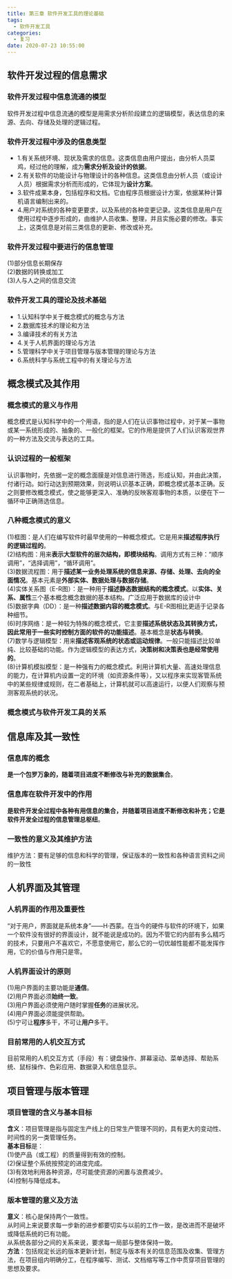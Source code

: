 ```yaml
---
title: 第三章 软件开发工具的理论基础
tags:
  - 软件开发工具
categories:
  - 复习
date: 2020-07-23 10:55:00
---
```

## 软件开发过程的信息需求
### 软件开发过程中信息流通的模型
软件开发过程中信息流通的模型是用需求分析阶段建立的逻辑模型，表达信息的来源、去向、存储及处理的逻辑过程。
### 软件开发过程中涉及的信息类型
- 1.有关系统环境、现状及需求的信息。这类信息由用户提出，由分析人员菜鸡，经过他的理解，成为**需求分析及设计的依据**。
- 2.有关软件的功能设计与物理设计的各种信息。这类信息由分析人员（或设计人员）根据需求分析而形成的，它体现为**设计方案**。
- 3.软件成果本身，包括程序和文档。它由程序员根据设计方案，依据某种计算机语言编制出来的。
- 4.用户对系统的各种变更要求，以及系统的各种变更记录。这类信息是用户在使用过程中逐步形成的，由维护人员收集、整理，并且实施必要的修改。事实上，这类信息是对前三类信息的更新、修改或补充。
### 软件开发过程中要进行的信息管理
(1)部分信息长期保存  
(2)数据的转换或加工  
(3)人与人之间的信息交流
### 软件开发工具的理论及技术基础
- 1.认知科学中关于概念模式的概念与方法
- 2.数据库技术的理论和方法
- 3.编译技术的有关方法
- 4.关于人机界面的理论与方法
- 5.管理科学中关于项目管理与版本管理的理论与方法
- 6.系统科学与系统工程中的有关理论与方法

## 概念模式及其作用
### 概念模式的意义与作用
概念模式是认知科学中的一个用语，指的是人们在认识事物过程中，对于某一事物或某一系统形成的、抽象的、一般化的框架。它的作用是提供了人们认识客观世界的一种方法及交流与表达的工具。
### 认识过程的一般框架
认识事物时，先依据一定的概念面膜是对信息进行筛选，形成认知，并由此决策，付诸行动。如行动达到预期效果，则说明认识基本正确，即概念模式基本正确。反之则要修改概念模式，使之能够更深入、准确的反映客观事物的本质，以便在下一循环中正确筛选信息。
### 八种概念模式的意义
(1)框图：是人们在编写软件时最早使用的一种概念模式。它是用来**描述程序执行的逻辑过程的**。  
(2)结构图：用来**表示大型软件的层次结构，即模块结构**。调用方式有三种：“顺序调用”，“选择调用”，“循环调用”。  
(3)数据流程图：用于**描述某一业务处理系统的信息来源、存储、处理、去向的全面情况**。基本元素是**外部实体、数据处理与数据存储**。  
(4)实体关系图（E-R图）：是一种用于**描述静态数据结构的概念模式**。以**实体、关系、属性**三个基本概念概念数据的基本结构。广泛应用于数据库的设计中  
(5)数据字典（DD）：是一种**描述数据内容的概念模式**。与E-R图相比更适于记录各种细节。  
(6)时序网络：是一种较为特殊的概念模式，它主要**描述系统状态及其转换方式，因此常用于一些实时控制方面的软件的功能描述**。基本概念是**状态与转换**。  
(7)数学与逻辑模型：用来**描述客观系统的状态或运动规律**。一般只能描述比较单纯、比较基础的功能。作为逻辑模型的表达方式，**决策树和决策表也是经常使用的**。  
(8)计算机模拟模型：是一种强有力的概念模式。利用计算机大量、高速处理信息的能力，在计算机内设置一定的环境（如资源条件等），又以程序来实现客管系统中的某些规律或规则，在二者基础上，计算机就可以高速运行，以便人们观察与预测客观系统的状况。
### 概念模式与软件开发工具的关系

## 信息库及其一致性
### 信息库的概念
**是一个包罗万象的，随着项目进度不断修改与补充的数据集合**。
### 信息库在软件开发中的作用
**是软件开发全过程中各种有用信息的集合，并随着项目进度不断修改和补充；它是软件开发全过程的信息管理总枢纽**。
### 一致性的意义及其维护方法
维护方法：要有足够的信息和科学的管理，保证版本的一致性和各种语言资料之间的一致性
## 人机界面及其管理
### 人机界面的作用及重要性
“对于用户，界面就是系统本身”——H·西蒙。在当今的硬件与软件的环境下，如果一个软件没有很好的界面设计，就不能说是成功的。因为不管它的内部有多么精巧的技术，只要用户不喜欢它，不愿意使用它，那么它的一切优越性能都不能发挥作用，它的价值与作用只是零。
### 人机界面设计的原则
(1)用户界面的主要功能是**通信**。  
(2)用户界面必须**始终一致**。  
(3)用户界面必须使用户随时掌握**任务**的进展状况。  
(4)用户界面必须能提供帮助。  
(5)宁可让**程序**多干，不可让**用户**多干。
### 目前常用的人机交互方式
目前常用的人机交互方式（手段）有：键盘操作、屏幕滚动、菜单选择、帮助系统、鼠标操作、色彩应用、数据录入和信息显示。

## 项目管理与版本管理
### 项目管理的含义与基本目标
**含义**：项目管理是指与固定生产线上的日常生产管理不同的，具有更大的变动性、时间性的另一类管理任务。  
**基本目标**是：  
(1)使产品（或工程）的质量得到有效的控制。  
(2)保证整个系统按预定的进度完成。  
(3)有效地利用各种资源，尽可能使资源的闲置与浪费减少。  
(4)控制与降低成本。
### 版本管理的意义及方法
**意义**：核心是保持两个一致性。  
从时间上来说要求每一步新的进步都要切实与以前的工作一致，是改进而不是破坏或降低系统的已有功能。  
从系统各部分之间的关系来说，要求每一局部与整体保持一致。  
**方法**：包括规定长远的版本更新计划，制定与版本有关的信息范围及收集、管理方法，在项目组内明确分工，在程序编写、测试、文档缩写等工作中贯穿项目管理的思想及要求。

